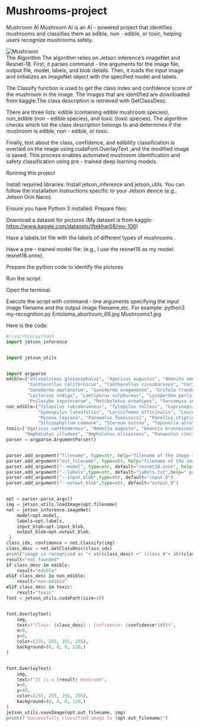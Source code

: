# Mushrooms-project
Mushroom AI
 Mushroom AI is an AI - powered project that identifies mushrooms and classifies them as edible, non - edible, or toxic, helping users recognize mushrooms safely.

![Mushroom]( https://i.imgur.com/lhdedAy.jpeg "Mushroom")<br>
The Algorithm
The algorithm relies on Jetson inference’s imageNet and Resnet-18. First, it parses command - line arguments for the image file, output file, model, labels, and blob details. Then, it loads the input image and initializes an imageNet object with the specified model and labels.

The Classify function is used to get the class index and confidence score of the mushroom in the image. The images that are identified are downloaded from kaggle.The class description is retrieved with GetClassDesc.

There are three lists: edible (containing edible mushroom species), non_edible (non - edible species), and toxic (toxic species). The algorithm checks which list the class description belongs to and determines if the mushroom is edible, non - edible, or toxic.

Finally, text about the class, confidence, and edibility classification is overlaid on the image using cudaFont.OverlayText ,and the modified image is saved. This process enables automated mushroom identification and safety classification using pre - trained deep learning models.

Running this project

Install required libraries:
Install jetson_inference and jetson_utils. You can follow the installation instructions specific to your Jetson device (e.g., Jetson Orin Nano).

Ensure you have Python 3 installed.
Prepare files:

Download a dataset for pictures     (My dataset is from kaggle:   https://www.kaggle.com/datasets/iftekhar08/mo-106)

Have a labels.txt file with the labels of different types of mushrooms . 

Have a pre - trained model file:							 (e.g., I use the resnet18 as my model: resnet18.onnx).

Prepare the python code to identify the pictures

Run the script:

Open the terminal.

Execute the script with command - line arguments specifying the input image filename and the output image filename,etc. For example: python3 my-recognition.py Entoloma_abortivum_66.jpg Mushrooms1.jpg

Here is the code:

```python
#!/usr/bin/python3
import jetson_inference


import jetson_utils


import argparse
edible=["Volvopluteus gloiocephalus", "Agaricus augustus", "Amanita amerirubescens", "Amanita calyptrodermsa", "Armillaria mellea", "Armillaria tabescens", "Artomyces pyxidatus", "Bolbitius titubans", "Boletus pallidus", "Boletus rex-veris",
        "Cantharellus californicus", "Cantharellus cinnabarinus", "Cerioporus squamosus", "Chlorophyllum brunneum", "Clitocybe nuda", "Coprinellus micaceus", "Coprinus comatus", "Flammulina velutipes", "Entoloma abortivum",
        "Ganoderma applanatum", "Ganoderma oregonense", "Grifola frondosa", "Hericium coralloides", "Hericium erinaceus", "Hypomyces lactifluorum", "Ischnoderma resinosum", "Laccaria ochropurpurea", "Lacrymaria lacrymabunda",
        "Lactarius indigo", "Laetiporus sulphureus", "Lycoperdon perlatum", "Lycoperdon pyriforme", "Mycena haematopus", "Pleurotus ostreatus", "Pleurotus pulmonarius", "Pluteus cervinus", "Psathyrella candolleana", "Pseudohydnum gelatinosum", "Psilocybe cyanescens", "Psilocybe muliercula", "Psilocybe pelliculosa",
        "Psilocybe zapotecorum", "Retiboletus ornatipes", "Sarcomyxa serotina", "Stropharia ambigua", "Stropharia rugosoannulata", "Suillus americanus", "Suillus luteus", "Suillus spraguei", "Tricholoma murrillianum"]
non_edible=["Tylopilus rubrobrunneus", "Tylopilus felleus", "Coprinopsis lagopus", "Crucibulum laeve", "Cryptoporus volvatus", "Fomitopsis mounceae", "Ganoderma curtisii", "Ganoderma tsugae", "Gliophorus psittacinus", "Gloeophyllum sepiarium",
            "Gymnopilus luteofolius", "Laricifomes officinalis", "Leucoagaricus americanus", "Leucoagaricus leucothites", "Lycogala epidendrum",
            "Mycena leaiana", "Panaeolus foenisecii", "Panellus stipticus", "Phaeolus schweinitzii", "Phyllotopsis nidulans", "Psilocybe caerulescens", "Psilocybe cubensis", "Psilocybe neoxalapensis",
            "Schizophyllum commune", "Stereum ostrea", "Tapinella atrotomentosa", "Trametes versicolor", "Trametes gibbosa", "Trametes betulina", "Trichaptum biforme", "Tricholomopsis rutilans", "Tubaria furfuracea"]
toxic=["Agaricus xanthodermus", "Amanita augusta", "Amanita brunnescens", "Amanita flavoconia", "Amanita muscaria", "Amanita persicina", "Amanita velosa", "Chlorophyllum molybdites", "Daedaleopsis confragosa", "Galerina marginata", "Hygrophoropsis aurantiaca", "Hypholoma fasciculare", "Hypholoma lateritium", "Leratiomyces ceres",
       "Omphalotus illudens", "Omphalotus olivascens", "Panaeolus cinctulus", "Panaeolus papilionaceus", "Phlebia tremellosa", "Psilocybe allenii", "Psilocybe azurescens", "Psilocybe aztecorum", "Psilocybe ovoideocystidiata"]
parser = argparse.ArgumentParser()


parser.add_argument("filename", type=str, help="filename of the image to process")
parser.add_argument("out_filename", type=str, help="filename of the image to output")
parser.add_argument("--model", type=str, default="resnet18.onnx", help="model to use, can be:  googlenet, resnet-18, ect. (see --help for others)")
parser.add_argument("--labels",type=str, default="labels.txt",help=" path to labels.txt")
parser.add_argument("--input_blob",type=str, default="input_0")
parser.add_argument("--output_blob",type=str, default="output_0")


opt = parser.parse_args()
img = jetson_utils.loadImage(opt.filename)
net = jetson_inference.imageNet(
    model=opt.model,
    labels=opt.labels,
    input_blob=opt.input_blob,
    output_blob=opt.output_blob,
 )
class_idx, confidence = net.Classify(img)
class_desc = net.GetClassDesc(class_idx)
print("image is recognized as "+ str(class_desc) +" (class #"+ str(class_idx) +") with " + str(confidence*100)+"% confidence")
result="not founded"
if class_desc in edible:
    result="edible"
elif class_desc in non_edible:
    result="non-edible"
elif class_desc in toxic:
    result="toxic"
font = jetson_utils.cudaFont(size=20)


font.OverlayText(
    img,
    text=f"Class: {class_desc} | Confidence: {confidence*100}%",
    x=0,
    y=0,
    color=(255, 255, 255, 255),
    background=(0, 0, 0, 120,)
)


font.OverlayText(
    img,
    text=f"It is a {result} mushroom",
    x=0,
    y=45,
    color=(255, 255, 255, 255),
    background=(0, 0, 0, 120,)
)
jetson_utils.saveImage(opt.out_filename, img)
print(f"Successfully classified image to {opt.out_filename}")
 ```

